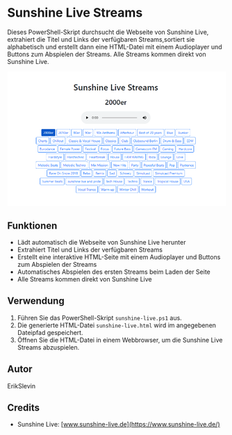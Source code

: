 # Sunshine Live Streams

Dieses PowerShell-Skript durchsucht die Webseite von Sunshine Live, extrahiert die Titel und Links der verfügbaren Streams,sortiert sie alphabetisch und erstellt dann eine HTML-Datei mit einem Audioplayer und Buttons zum Abspielen der Streams. Alle Streams kommen direkt von Sunshine Live.

![screenshot.png](screenshot.png)

## Funktionen

- Lädt automatisch die Webseite von Sunshine Live herunter
- Extrahiert Titel und Links der verfügbaren Streams
- Erstellt eine interaktive HTML-Seite mit einem Audioplayer und Buttons zum Abspielen der Streams
- Automatisches Abspielen des ersten Streams beim Laden der Seite
- Alle Streams kommen direkt von Sunshine Live

## Verwendung

1. Führen Sie das PowerShell-Skript `sunshine-live.ps1` aus.
2. Die generierte HTML-Datei `sunshine-live.html` wird im angegebenen Dateipfad gespeichert.
3. Öffnen Sie die HTML-Datei in einem Webbrowser, um die Sunshine Live Streams abzuspielen.

## Autor

ErikSlevin

## Credits

- Sunshine Live: [www.sunshine-live.de](https://www.sunshine-live.de/)
